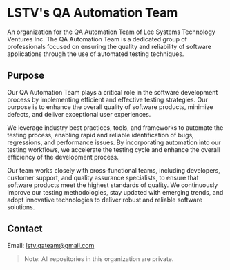 # LSTV's QA Automation Team

An organization for the QA Automation Team of Lee Systems Technology Ventures Inc.
The QA Automation Team is a dedicated group of professionals focused on ensuring the quality and reliability of software applications through the use of automated testing techniques.

## Purpose

Our QA Automation Team plays a critical role in the software development process by implementing efficient and effective testing strategies. Our purpose is to enhance the overall quality of software products, minimize defects, and deliver exceptional user experiences.

We leverage industry best practices, tools, and frameworks to automate the testing process, enabling rapid and reliable identification of bugs, regressions, and performance issues. By incorporating automation into our testing workflows, we accelerate the testing cycle and enhance the overall efficiency of the development process.

Our team works closely with cross-functional teams, including developers, customer support, and quality assurance specialists, to ensure that software products meet the highest standards of quality. We continuously improve our testing methodologies, stay updated with emerging trends, and adopt innovative technologies to deliver robust and reliable software solutions.

## Contact

Email: lstv.qateam@gmail.com

> Note: All repositories in this organization are private.
